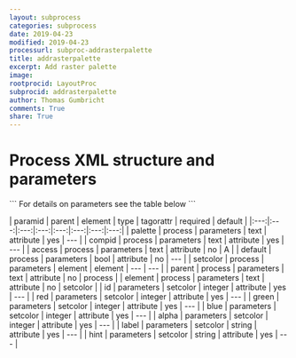 ```yaml
---
layout: subprocess
categories: subprocess
date: 2019-04-23
modified: 2019-04-23
processurl: subproc-addrasterpalette
title: addrasterpalette
excerpt: Add raster palette
image: 
rootprocid: LayoutProc
subprocid: addrasterpalette
author: Thomas Gumbricht
comments: True
share: True
---
```


<h1 class='foot-description'>Process XML structure and parameters</h1>
```
For details on parameters see the table below
<?xml version="1.0" ?>
<process>
  <!--Generated from python-->
  <userproj plotid="yourplotid" projectid="yourprojectid" siteid="yoursiteid" system="systemid" tractid="yourtractid" userid="youruserid"/>
  <period endday="DD" endmonth="MM" endyear="YYYY" seasonendday="DD" seasonendmonth="MM" seasonstartday="DD" seasonstartmonth="MM" startday="DD" startmonth="MM" startyear="YYYY" timestep="timestep"/>
  <parameters access="txtstring" compid="txtstring" default="True/False" element="txtstring" palette="txtstring" parent="txtstring">
    <setcolor alpha="xyz" blue="xyz" green="xyz" hint="txtstring" id="xyz" label="txtstring" red="xyz"/>
  </parameters>
</process>
```

| paramid | parent | element | type | tagorattr | required | default |
|:---:|:---:|:---:|:---:|:---:|:---:|:---:|:---:|
| palette | process | parameters | text | attribute | yes | --- |
| compid | process | parameters | text | attribute | yes | --- |
| access | process | parameters | text | attribute | no | A |
| default | process | parameters | bool | attribute | no | --- |
| setcolor | process | parameters | element | element | --- | --- |
| parent | process | parameters | text | attribute | no | process |
| element | process | parameters | text | attribute | no | setcolor |
| id | parameters | setcolor | integer | attribute | yes | --- |
| red | parameters | setcolor | integer | attribute | yes | --- |
| green | parameters | setcolor | integer | attribute | yes | --- |
| blue | parameters | setcolor | integer | attribute | yes | --- |
| alpha | parameters | setcolor | integer | attribute | yes | --- |
| label | parameters | setcolor | string | attribute | yes | --- |
| hint | parameters | setcolor | string | attribute | yes | --- |
